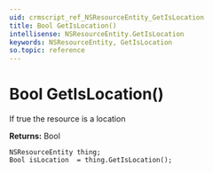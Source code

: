 ```yaml
---
uid: crmscript_ref_NSResourceEntity_GetIsLocation
title: Bool GetIsLocation()
intellisense: NSResourceEntity.GetIsLocation
keywords: NSResourceEntity, GetIsLocation
so.topic: reference
---
```


# Bool GetIsLocation()

If true the resource is a location

**Returns:** Bool

```crmscript
NSResourceEntity thing;
Bool isLocation  = thing.GetIsLocation();
```

